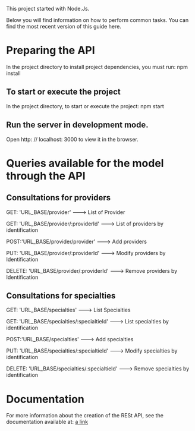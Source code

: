
This project started with Node.Js.

Below you will find information on how to perform common tasks.
You can find the most recent version of this guide here.


Preparing the API
==============================================

In the project directory to install project dependencies, you must run:
npm install


To start or execute the project
------------------------------------
In the project directory, to start or execute the project:
npm start

Run the server in development mode.
-----------------------------------
Open http: // localhost: 3000 to view it in the browser.



Queries available for the model through the API
===============================================

Consultations for providers
------------------------------------

GET: 'URL_BASE/provider'  ---> List of Provider

GET: 'URL_BASE/provider/:providerId'  ---> List of providers by identification

POST:'URL_BASE/provider/provider'   ---> Add providers

PUT: 'URL_BASE/provider/:providerId' ---> Modify providers by Identification

DELETE: 'URL_BASE/provider/:providerId'  ---> Remove providers by Identification


Consultations for specialties
------------------------------------

GET: 'URL_BASE/specialties' ---> List Specialties

GET: 'URL_BASE/specialties/:specialtieId' ---> List specialties by identification

POST:'URL_BASE/specialties'  ---> Add specialties

PUT: 'URL_BASE/specialties/:specialtieId' ---> Modify specialties by identification

DELETE: 'URL_BASE/specialties/:specialtieId' ---> Remove specialties by identification

Documentation
===============================================
For more information about the creation of the RESt API, see the documentation available at:
[a link](https://drive.google.com/file/d/11Vpwa6vObOESxId5_jYBgQVvlMgRGf6G/view?usp=sharing)


